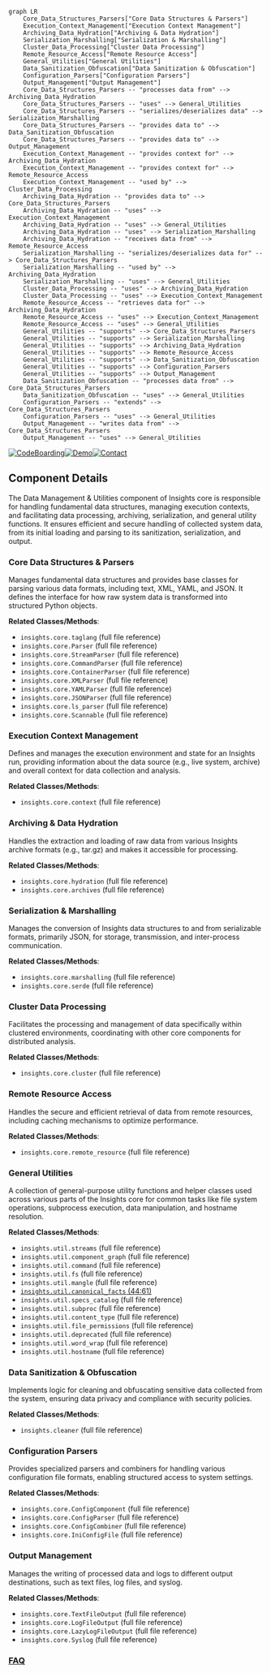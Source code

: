 ```mermaid
graph LR
    Core_Data_Structures_Parsers["Core Data Structures & Parsers"]
    Execution_Context_Management["Execution Context Management"]
    Archiving_Data_Hydration["Archiving & Data Hydration"]
    Serialization_Marshalling["Serialization & Marshalling"]
    Cluster_Data_Processing["Cluster Data Processing"]
    Remote_Resource_Access["Remote Resource Access"]
    General_Utilities["General Utilities"]
    Data_Sanitization_Obfuscation["Data Sanitization & Obfuscation"]
    Configuration_Parsers["Configuration Parsers"]
    Output_Management["Output Management"]
    Core_Data_Structures_Parsers -- "processes data from" --> Archiving_Data_Hydration
    Core_Data_Structures_Parsers -- "uses" --> General_Utilities
    Core_Data_Structures_Parsers -- "serializes/deserializes data" --> Serialization_Marshalling
    Core_Data_Structures_Parsers -- "provides data to" --> Data_Sanitization_Obfuscation
    Core_Data_Structures_Parsers -- "provides data to" --> Output_Management
    Execution_Context_Management -- "provides context for" --> Archiving_Data_Hydration
    Execution_Context_Management -- "provides context for" --> Remote_Resource_Access
    Execution_Context_Management -- "used by" --> Cluster_Data_Processing
    Archiving_Data_Hydration -- "provides data to" --> Core_Data_Structures_Parsers
    Archiving_Data_Hydration -- "uses" --> Execution_Context_Management
    Archiving_Data_Hydration -- "uses" --> General_Utilities
    Archiving_Data_Hydration -- "uses" --> Serialization_Marshalling
    Archiving_Data_Hydration -- "receives data from" --> Remote_Resource_Access
    Serialization_Marshalling -- "serializes/deserializes data for" --> Core_Data_Structures_Parsers
    Serialization_Marshalling -- "used by" --> Archiving_Data_Hydration
    Serialization_Marshalling -- "uses" --> General_Utilities
    Cluster_Data_Processing -- "uses" --> Archiving_Data_Hydration
    Cluster_Data_Processing -- "uses" --> Execution_Context_Management
    Remote_Resource_Access -- "retrieves data for" --> Archiving_Data_Hydration
    Remote_Resource_Access -- "uses" --> Execution_Context_Management
    Remote_Resource_Access -- "uses" --> General_Utilities
    General_Utilities -- "supports" --> Core_Data_Structures_Parsers
    General_Utilities -- "supports" --> Serialization_Marshalling
    General_Utilities -- "supports" --> Archiving_Data_Hydration
    General_Utilities -- "supports" --> Remote_Resource_Access
    General_Utilities -- "supports" --> Data_Sanitization_Obfuscation
    General_Utilities -- "supports" --> Configuration_Parsers
    General_Utilities -- "supports" --> Output_Management
    Data_Sanitization_Obfuscation -- "processes data from" --> Core_Data_Structures_Parsers
    Data_Sanitization_Obfuscation -- "uses" --> General_Utilities
    Configuration_Parsers -- "extends" --> Core_Data_Structures_Parsers
    Configuration_Parsers -- "uses" --> General_Utilities
    Output_Management -- "writes data from" --> Core_Data_Structures_Parsers
    Output_Management -- "uses" --> General_Utilities
```
[![CodeBoarding](https://img.shields.io/badge/Generated%20by-CodeBoarding-9cf?style=flat-square)](https://github.com/CodeBoarding/GeneratedOnBoardings)[![Demo](https://img.shields.io/badge/Try%20our-Demo-blue?style=flat-square)](https://www.codeboarding.org/demo)[![Contact](https://img.shields.io/badge/Contact%20us%20-%20contact@codeboarding.org-lightgrey?style=flat-square)](mailto:contact@codeboarding.org)

## Component Details

The Data Management & Utilities component of Insights core is responsible for handling fundamental data structures, managing execution contexts, and facilitating data processing, archiving, serialization, and general utility functions. It ensures efficient and secure handling of collected system data, from its initial loading and parsing to its sanitization, serialization, and output.

### Core Data Structures & Parsers
Manages fundamental data structures and provides base classes for parsing various data formats, including text, XML, YAML, and JSON. It defines the interface for how raw system data is transformed into structured Python objects.


**Related Classes/Methods**:

- `insights.core.taglang` (full file reference)
- `insights.core.Parser` (full file reference)
- `insights.core.StreamParser` (full file reference)
- `insights.core.CommandParser` (full file reference)
- `insights.core.ContainerParser` (full file reference)
- `insights.core.XMLParser` (full file reference)
- `insights.core.YAMLParser` (full file reference)
- `insights.core.JSONParser` (full file reference)
- `insights.core.ls_parser` (full file reference)
- `insights.core.Scannable` (full file reference)


### Execution Context Management
Defines and manages the execution environment and state for an Insights run, providing information about the data source (e.g., live system, archive) and overall context for data collection and analysis.


**Related Classes/Methods**:

- `insights.core.context` (full file reference)


### Archiving & Data Hydration
Handles the extraction and loading of raw data from various Insights archive formats (e.g., tar.gz) and makes it accessible for processing.


**Related Classes/Methods**:

- `insights.core.hydration` (full file reference)
- `insights.core.archives` (full file reference)


### Serialization & Marshalling
Manages the conversion of Insights data structures to and from serializable formats, primarily JSON, for storage, transmission, and inter-process communication.


**Related Classes/Methods**:

- `insights.core.marshalling` (full file reference)
- `insights.core.serde` (full file reference)


### Cluster Data Processing
Facilitates the processing and management of data specifically within clustered environments, coordinating with other core components for distributed analysis.


**Related Classes/Methods**:

- `insights.core.cluster` (full file reference)


### Remote Resource Access
Handles the secure and efficient retrieval of data from remote resources, including caching mechanisms to optimize performance.


**Related Classes/Methods**:

- `insights.core.remote_resource` (full file reference)


### General Utilities
A collection of general-purpose utility functions and helper classes used across various parts of the Insights core for common tasks like file system operations, subprocess execution, data manipulation, and hostname resolution.


**Related Classes/Methods**:

- `insights.util.streams` (full file reference)
- `insights.util.component_graph` (full file reference)
- `insights.util.command` (full file reference)
- `insights.util.fs` (full file reference)
- `insights.util.mangle` (full file reference)
- <a href="https://github.com/RedHatInsights/insights-core/blob/master/insights/util/canonical_facts.py#L44-L61" target="_blank" rel="noopener noreferrer">`insights.util.canonical_facts` (44:61)</a>
- `insights.util.specs_catalog` (full file reference)
- `insights.util.subproc` (full file reference)
- `insights.util.content_type` (full file reference)
- `insights.util.file_permissions` (full file reference)
- `insights.util.deprecated` (full file reference)
- `insights.util.word_wrap` (full file reference)
- `insights.util.hostname` (full file reference)


### Data Sanitization & Obfuscation
Implements logic for cleaning and obfuscating sensitive data collected from the system, ensuring data privacy and compliance with security policies.


**Related Classes/Methods**:

- `insights.cleaner` (full file reference)


### Configuration Parsers
Provides specialized parsers and combiners for handling various configuration file formats, enabling structured access to system settings.


**Related Classes/Methods**:

- `insights.core.ConfigComponent` (full file reference)
- `insights.core.ConfigParser` (full file reference)
- `insights.core.ConfigCombiner` (full file reference)
- `insights.core.IniConfigFile` (full file reference)


### Output Management
Manages the writing of processed data and logs to different output destinations, such as text files, log files, and syslog.


**Related Classes/Methods**:

- `insights.core.TextFileOutput` (full file reference)
- `insights.core.LogFileOutput` (full file reference)
- `insights.core.LazyLogFileOutput` (full file reference)
- `insights.core.Syslog` (full file reference)




### [FAQ](https://github.com/CodeBoarding/GeneratedOnBoardings/tree/main?tab=readme-ov-file#faq)